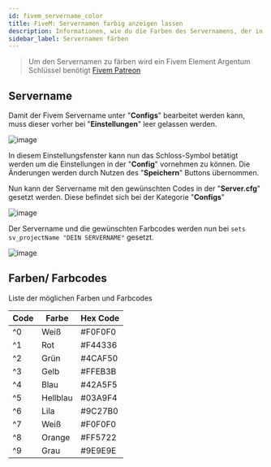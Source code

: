 ```yaml
---
id: fivem_servername_color
title: FiveM: Servernamen farbig anzeigen lassen
description: Informationen, wie du die Farben des Servernamens, der in der Serverliste für FiveM-Server angezeigt wird, einstellen kannst - ZAP-Hosting.com Dokumentationen
sidebar_label: Servernamen färben
---
```


> Um den Servernamen zu färben wird ein Fivem Element Argentum Schlüssel benötigt [Fivem Patreon](https://www.patreon.com/fivem)

## Servername

Damit der Fivem Servername unter "**Configs**" bearbeitet werden kann, muss dieser vorher bei "**Einstellungen**" leer gelassen werden.

![image](https://user-images.githubusercontent.com/13604413/159138187-8ca712ab-7a1f-4595-8e34-814ddd6a7eab.png)

In diesem Einstellungsfenster kann nun das Schloss-Symbol betätigt werden um die Einstellungen in der "**Config**" vornehmen zu können.
Die Änderungen werden durch Nutzen des "**Speichern**" Buttons übernommen.

Nun kann der Servername mit den gewünschten Codes in der "**Server.cfg**" gesetzt werden. 
Diese befindet sich bei der Kategorie "**Configs**" 

![image](https://user-images.githubusercontent.com/13604413/159138210-294e1683-551d-46d5-b5e2-7e8919e71e2e.png)

Der Servername und die gewünschten Farbcodes werden nun bei `sets sv_projectName "DEIN SERVERNAME"` gesetzt.

![image](https://user-images.githubusercontent.com/13604413/159138205-d97a8017-e602-4e26-81af-c59055f4ff02.png)

## Farben/ Farbcodes

Liste der möglichen Farben und Farbcodes

Code | Farbe | Hex Code
-----|-------|---------
^0 | Weiß | #F0F0F0
^1 | Rot | #F44336
^2 | Grün | #4CAF50
^3 | Gelb | #FFEB3B
^4 | Blau | #42A5F5
^5 | Hellblau | #03A9F4
^6 | Lila | #9C27B0
^7 | Weiß | #F0F0F0
^8 | Orange | #FF5722
^9 | Grau | #9E9E9E
